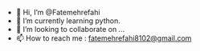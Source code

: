 - 👋 Hi, I’m @Fatemehrefahi
- 🌱 I’m currently learning python.
- 💞️ I’m looking to collaborate on ...
- 📫 How to reach me : fatemehrefahi8102@gmail.com
<!---
Fatemehrefahi/Fatemehrefahi is a ✨ special ✨ repository because its `README.md` (this file) appears on your GitHub profile.
You can click the Preview link to take a look at your changes.
--->
